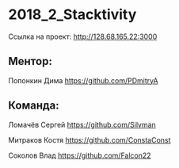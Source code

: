# 2018_2_Stacktivity

Ссылка на проект: http://128.68.165.22:3000

## Ментор: 
Попонкин Дима https://github.com/PDmitryA

## Команда: 
Ломачёв Сергей https://github.com/Silvman

Митраков Костя https://github.com/ConstaConst

Соколов Влад https://github.com/Falcon22

